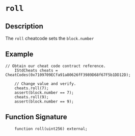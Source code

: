 # `roll`

## Description
The `roll` cheatcode sets the `block.number`

## Example
```solidity
// Obtain our cheat code contract reference.
    IStdCheats cheats = CheatCodes(0x7109709ECfa91a80626fF3989D68f67F5b1DD12D);
    
    // Change value and verify.
    cheats.roll(7);
    assert(block.number == 7);
    cheats.roll(9);
    assert(block.number == 9);
```

## Function Signature
```solidity
    function roll(uint256) external;
```